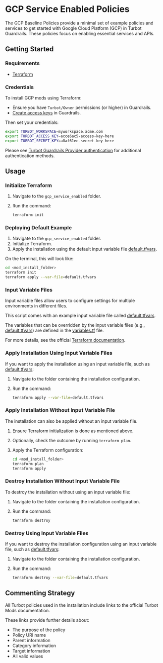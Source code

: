 # GCP Service Enabled Policies

The GCP Baseline Policies provide a minimal set of example policies and services to get started with Google Cloud Platform (GCP) in Turbot Guardrails. These policies focus on enabling essential services and APIs.

## Getting Started

### Requirements

- [Terraform](https://developer.hashicorp.com/terraform/install)

### Credentials

To install GCP mods using Terraform:

- Ensure you have `Turbot/Owner` permissions (or higher) in Guardrails.
- [Create access keys](https://turbot.com/guardrails/docs/guides/iam/access-keys#generate-a-new-guardrails-api-access-key) in Guardrails.

Then set your credentials:

```sh
export TURBOT_WORKSPACE=myworkspace.acme.com
export TURBOT_ACCESS_KEY=acce6ac5-access-key-here
export TURBOT_SECRET_KEY=a8af61ec-secret-key-here
```

Please see [Turbot Guardrails Provider authentication](https://registry.terraform.io/providers/turbot/turbot/latest/docs#authentication) for additional authentication methods.

## Usage

### Initialize Terraform

1. Navigate to the `gcp_service_enabled` folder.
2. Run the command:

   ```sh
   terraform init
   ```

### Deploying Default Example

1. Navigate to the `gcp_service_enabled` folder.
2. Initialize Terraform.
3. Apply the installation using the default input variable file [default.tfvars](default.tfvars).

On the terminal, this will look like:

```sh
cd <mod_install_folder>
terraform init
terraform apply --var-file=default.tfvars
```

### Input Variable Files

Input variable files allow users to configure settings for multiple environments in different files.

This script comes with an example input variable file called [default.tfvars](default.tfvars).

The variables that can be overridden by the input variable files (e.g., [default.tfvars](default.tfvars)) are defined in the [variables.tf](variables.tf) file.

For more details, see the official [Terraform documentation](https://www.terraform.io/docs/language/values/variables.html).

### Apply Installation Using Input Variable Files

If you want to apply the installation using an input variable file, such as [default.tfvars](default.tfvars):

1. Navigate to the folder containing the installation configuration.
2. Run the command:

   ```sh
   terraform apply --var-file=default.tfvars
   ```

### Apply Installation Without Input Variable File

The installation can also be applied without an input variable file.

1. Ensure Terraform initialization is done as mentioned above.
2. Optionally, check the outcome by running `terraform plan`.
3. Apply the Terraform configuration:

   ```sh
   cd <mod_install_folder>
   terraform plan
   terraform apply
   ```

### Destroy Installation Without Input Variable File

To destroy the installation without using an input variable file:

1. Navigate to the folder containing the installation configuration.
2. Run the command:

   ```sh
   terraform destroy
   ```

### Destroy Using Input Variable Files

If you want to destroy the installation configuration using an input variable file, such as [default.tfvars](default.tfvars):

1. Navigate to the folder containing the installation configuration.
2. Run the command:

   ```sh
   terraform destroy --var-file=default.tfvars
   ```

## Commenting Strategy

All Turbot policies used in the installation include links to the official Turbot Mods documentation.

These links provide further details about:

- The purpose of the policy
- Policy URI name
- Parent information
- Category information
- Target information
- All valid values
